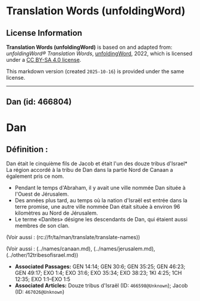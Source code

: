# Translation Words (unfoldingWord)

## License Information

**Translation Words (unfoldingWord)** is based on and adapted from: _unfoldingWord® Translation Words_, [unfoldingWord](https://unfoldingword.org/utw), 2022, which is licensed under a [CC BY-SA 4.0 license](https://creativecommons.org/licenses/by-sa/4.0/legalcode.en).

This markdown version (created `2025-10-16`) is provided under the same license.



--------------------------------

## Dan (id: 466804)

Dan
===

Définition :
------------

Dan était le cinquième fils de Jacob et était l'un des douze tribus d'Israel\* La région accordé à la tribu de Dan dans la partie Nord de Canaan a également pris ce nom.

* Pendant le temps d'Abraham, il y avait une ville nommée Dan située à l'Ouest de Jérusalem.
* Des années plus tard, au temps où la nation d'Israël est entrée dans la terre promise, une autre ville nommée Dan était située à environ 96 kilomètres au Nord de Jérusalem.
* Le terme «Danites» désigne les descendants de Dan, qui étaient aussi membres de son clan.

(Voir aussi : (rc://fr/ta/man/translate/translate\-names))

(Voir aussi : (../names/canaan.md), (../names/jerusalem.md), (../other/12tribesofisrael.md))

* **Associated Passages:** GEN 14:14; GEN 30:6; GEN 35:25; GEN 46:23; GEN 49:17; EXO 1:4; EXO 31:6; EXO 35:34; EXO 38:23; 1KI 4:25; 1CH 12:35; EXO 1:1–EXO 1:5
* **Associated Articles:** Douze tribus d'Israël (ID: `466598@Unknown`); Jacob (ID: `467026@Unknown`)


